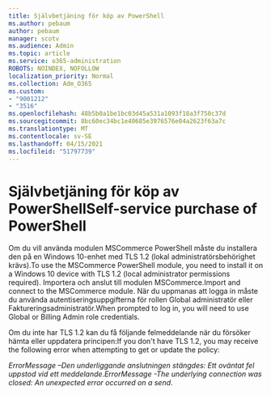 ```yaml
---
title: Självbetjäning för köp av PowerShell
ms.author: pebaum
author: pebaum
manager: scotv
ms.audience: Admin
ms.topic: article
ms.service: o365-administration
ROBOTS: NOINDEX, NOFOLLOW
localization_priority: Normal
ms.collection: Adm_O365
ms.custom:
- "9001212"
- "3516"
ms.openlocfilehash: 48b5b0a1be1bc03d45a531a1093f18a3f750c37d
ms.sourcegitcommit: 8bc60ec34bc1e40685e3976576e04a2623f63a7c
ms.translationtype: MT
ms.contentlocale: sv-SE
ms.lasthandoff: 04/15/2021
ms.locfileid: "51797739"
---
```

# <a name="self-service-purchase-of-powershell"></a><span data-ttu-id="0ed69-102">Självbetjäning för köp av PowerShell</span><span class="sxs-lookup"><span data-stu-id="0ed69-102">Self-service purchase of PowerShell</span></span>

<span data-ttu-id="0ed69-103">Om du vill använda modulen MSCommerce PowerShell måste du installera den på en Windows 10-enhet med TLS 1.2 (lokal administratörsbehörighet krävs).</span><span class="sxs-lookup"><span data-stu-id="0ed69-103">To use the MSCommerce PowerShell module, you need to install it on a Windows 10 device with TLS 1.2 (local administrator permissions required).</span></span>  <span data-ttu-id="0ed69-104">Importera och anslut till modulen MSCommerce.</span><span class="sxs-lookup"><span data-stu-id="0ed69-104">Import and connect to the MSCommerce module.</span></span>  <span data-ttu-id="0ed69-105">När du uppmanas att logga in måste du använda autentiseringsuppgifterna för rollen Global administratör eller Faktureringsadministratör.</span><span class="sxs-lookup"><span data-stu-id="0ed69-105">When prompted to log in, you will need to use Global or Billing Admin role credentials.</span></span>  

<span data-ttu-id="0ed69-106">Om du inte har TLS 1.2 kan du få följande felmeddelande när du försöker hämta eller uppdatera principen:</span><span class="sxs-lookup"><span data-stu-id="0ed69-106">If you don't have TLS 1.2, you may receive the following error when attempting to get or update the policy:</span></span>

<span data-ttu-id="0ed69-107">*ErrorMessage –Den underliggande anslutningen stängdes: Ett oväntat fel uppstod vid ett meddelande*.</span><span class="sxs-lookup"><span data-stu-id="0ed69-107">*ErrorMessage -The underlying connection was closed: An unexpected error occurred on a send*.</span></span>



